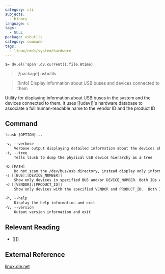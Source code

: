 ```yaml
---
category: cli
subjects:
  - binary
language: c
tags:
  - NULL
package: usbutils
category: command
tags:
  - linux/cmds/system/hardware
---
```


`$= dv.el('span',dv.current().file.mtime)`
> [!package] usbutils

> [!info] Display information about USB buses and devices connected to them

Utility for displaying information about USB buses in the system and the devices connected to them. It uses [[udev]]'s hardware database to associate a full human-readable name to the vendor ID and the product ID

## Command
```txt
lsusb [OPTION]...

-v, --verbose
	Verbose output displaying detailed information about the devices shown
-t, --tree
	Tells lsusb to dump the physical USB device hierarchy as a tree

-D [PATH]
	Do not scan the /dev/bus/usb directory, instead display only information about the device whose device file is given
-s [[BUS]:[DEVICE_NUMBER]]
	Show only devices in specified BUS and/or DEVICE_NUMBER. Both IDs are given in decimal
-d [[VENDOR]:[PRODUCT_ID]]
	Show only devices with the specified VENDOR and PRODUCT_ID.	 Both IDs are given in hexadecimal

-h, --help
	Display the help information and exit 
-V, --version
	Output version information and exit
```

## Relevant Reading
- [[]]

## External Reference
[linux.die.net](https://linux.die.net/man/8/lsusb)
